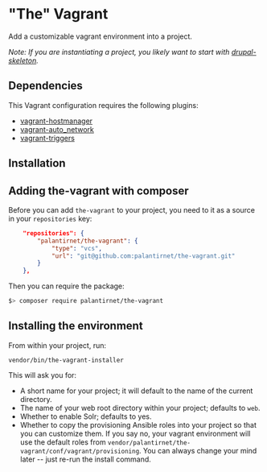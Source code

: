# "The" Vagrant

Add a customizable vagrant environment into a project.

_Note: If you are instantiating a project, you likely want to start with [drupal-skeleton](https://github.com/palantirnet/drupal-skeleton)._

## Dependencies

This Vagrant configuration requires the following plugins:

* [vagrant-hostmanager](https://github.com/devopsgroup-io/vagrant-hostmanager)
* [vagrant-auto_network](https://github.com/oscar-stack/vagrant-auto_network)
* [vagrant-triggers](https://github.com/emyl/vagrant-triggers)

## Installation

## Adding the-vagrant with composer

Before you can add `the-vagrant` to your project, you need to it as a source in your `repositories` key:

```json
    "repositories": {
        "palantirnet/the-vagrant": {
            "type": "vcs",
            "url": "git@github.com:palantirnet/the-vagrant.git"
        }
    },
```

Then you can require the package:

```sh
$> composer require palantirnet/the-vagrant
```

## Installing the environment

From within your project, run:

```
vendor/bin/the-vagrant-installer
```

This will ask you for:

* A short name for your project; it will default to the name of the current directory.
* The name of your web root directory within your project; defaults to `web`.
* Whether to enable Solr; defaults to yes.
* Whether to copy the provisioning Ansible roles into your project so that you can customize them. If you say no, your vagrant environment will use the default roles from `vendor/palantirnet/the-vagrant/conf/vagrant/provisioning`. You can always change your mind later -- just re-run the install command.
